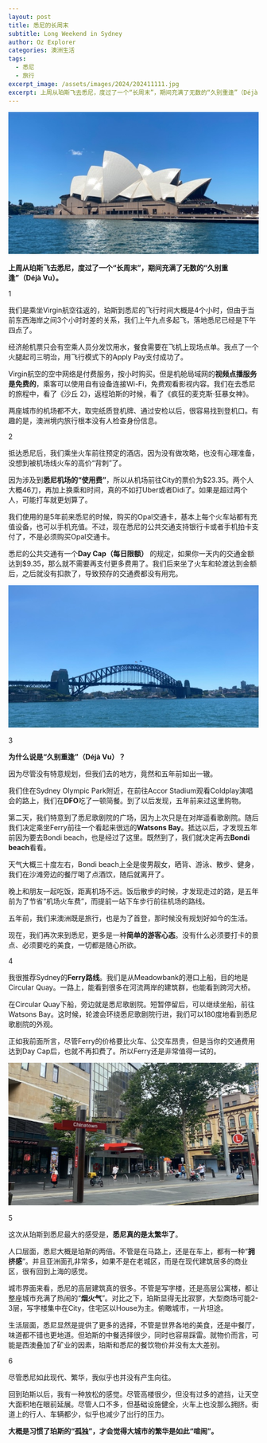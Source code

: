 ```yaml
---
layout: post
title: 悉尼的长周末
subtitle: Long Weekend in Sydney
author: Oz Explorer
categories: 澳洲生活
tags:
  - 悉尼
  - 旅行
excerpt_image: /assets/images/2024/202411111.jpg
excerpt: 上周从珀斯飞去悉尼，度过了一个“长周末”，期间充满了无数的“久别重逢”（Déjà Vu）。>>> Read More
---
```


![202411111](/assets/images/2024/202411111.jpg)

**上周从珀斯飞去悉尼，度过了一个“长周末”，期间充满了无数的“久别重逢”（Déjà Vu）。**

1

我们是乘坐Virgin航空往返的，珀斯到悉尼的飞行时间大概是4个小时，但由于当前东西海岸之间3个小时时差的关系，我们上午九点多起飞，落地悉尼已经是下午四点了。

经济舱机票只会有空乘人员分发饮用水，餐食需要在飞机上现场点单。我点了一个火腿起司三明治，用飞行模式下的Apply Pay支付成功了。

Virgin航空的空中网络是付费服务，按小时购买。但是机舱局域网的**视频点播服务是免费的**，乘客可以使用自有设备连接Wi-Fi，免费观看影视内容。我们在去悉尼的旅程中，看了《沙丘 2》，返程珀斯的时候，看了《疯狂的麦克斯·狂暴女神》。

两座城市的机场都不大，取完纸质登机牌、通过安检以后，很容易找到登机口。有趣的是，澳洲境内旅行根本没有人检查身份信息。

2

抵达悉尼后，我们乘坐火车前往预定的酒店。因为没有做攻略，也没有心理准备，没想到被机场线火车的高价“背刺”了。

因为涉及到**悉尼机场的“使用费”**，所以从机场前往City的票价为$23.35。两个人大概46刀，再加上换乘和时间，真的不如打Uber或者Didi了。如果是超过两个人，可能打车就更划算了。

我们使用的是5年前来悉尼的时候，购买的Opal交通卡，基本上每个火车站都有充值设备，也可以手机充值。不过，现在悉尼的公共交通支持银行卡或者手机拍卡支付了，不是必须购买Opal交通卡。

悉尼的公共交通有一个**Day Cap（每日限额）** 的规定，如果你一天内的交通金额达到$9.35，那么就不需要再支付更多费用了。我们后来坐了火车和轮渡达到金额后，之后就没有扣款了，导致预存的交通费都没有用完。

![202411112](/assets/images/2024/202411112.jpg)

3

**为什么说是“久别重逢”（Déjà Vu）？**

因为尽管没有特意规划，但我们去的地方，竟然和五年前如出一辙。

我们住在Sydney Olympic Park附近，在前往Accor Stadium观看Coldplay演唱会的路上，我们在**DFO**吃了一顿简餐。到了以后发现，五年前来过这里购物。

第二天，我们特意到了悉尼歌剧院的广场，因为上次只是在对岸遥看歌剧院。随后我们决定乘坐Ferry前往一个看起来很远的**Watsons Bay**。抵达以后，才发现五年前因为要去Bondi beach，也是经过了这里。既然到了，我们就决定再去**Bondi beach**看看。

天气大概三十度左右，Bondi beach上全是俊男靓女，晒背、游泳、散步、健身，我们在沙滩旁边的餐厅喝了点酒饮，随后就离开了。

晚上和朋友一起吃饭，距离机场不远。饭后散步的时候，才发现走过的路，是五年前为了节省“机场火车费”，而提前一站下车步行前往机场的路线。

五年前，我们来澳洲既是旅行，也是为了首登，那时候没有规划好如今的生活。

现在，我们再次来到悉尼，更多是一种**简单的游客心态**。没有什么必须要打卡的景点、必须要吃的美食，一切都是随心所欲。

4

我很推荐Sydney的**Ferry路线**。我们是从Meadowbank的港口上船，目的地是Circular Quay。一路上，能看到很多在河流两岸的建筑群，也能看到跨河大桥。

在Circular Quay下船，旁边就是悉尼歌剧院。短暂停留后，可以继续坐船，前往Watsons Bay。这时候，轮渡会环绕悉尼歌剧院行进，我们可以180度地看到悉尼歌剧院的外观。

正如我前面所言，尽管Ferry的价格要比火车、公交车昂贵，但是当你的交通费用达到Day Cap后，也就不再扣费了。所以Ferry还是非常值得一试的。

![202411113](/assets/images/2024/202411113.jpg)

5

这次从珀斯到悉尼最大的感受是，**悉尼真的是太繁华了**。

人口层面，悉尼大概是珀斯的两倍。不管是在马路上，还是在车上，都有一种“**拥挤感**”。并且亚洲面孔非常多，如果不是在老城区，而是在现代建筑居多的商业区，很有回到上海的感觉。

城市界面来看，悉尼的高层建筑真的很多。不管是写字楼，还是高层公寓楼，都让整座城市充满了热闹的“**烟火气**”。对比之下，珀斯显得无比寂寥，大型商场可能2-3层，写字楼集中在City，住宅区以House为主。俯瞰城市，一片坦途。

生活层面，悉尼显然是提供了更多的选择，不管是世界各地的美食，还是中餐厅，味道都不错也更地道。但珀斯的中餐选择很少，同时也容易踩雷。就物价而言，可能是西澳叠加了矿业的因素，珀斯和悉尼的餐饮物价并没有太大差别。

6

尽管悉尼如此现代、繁华，我似乎也并没有产生向往。

回到珀斯以后，我有一种放松的感觉。尽管高楼很少，但没有过多的遮挡，让天空大面积地在眼前延展。尽管人口不多，但基础设施健全，火车上也没那么拥挤。街道上的行人、车辆都少，似乎也减少了出行的压力。

**大概是习惯了珀斯的“孤独”，才会觉得大城市的繁华是如此“喧闹”。**
